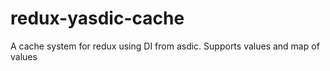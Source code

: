# redux-yasdic-cache
A cache system for redux using DI from asdic. Supports values and map of values
